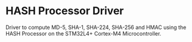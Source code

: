 # HASH Processor Driver
Driver to compute MD-5, SHA-1, SHA-224, SHA-256 and HMAC using the HASH Processor on the STM32L4+ Cortex-M4 Microcontroller.
